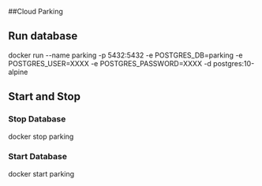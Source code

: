 ##Cloud Parking

## Run database

docker run --name parking -p 5432:5432 -e POSTGRES_DB=parking -e POSTGRES_USER=XXXX -e POSTGRES_PASSWORD=XXXX -d postgres:10-alpine

## Start and Stop

### Stop Database

docker stop parking

### Start Database

docker start parking
